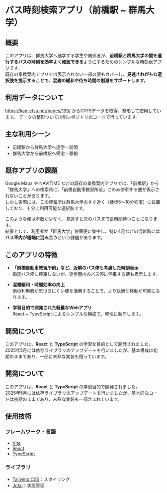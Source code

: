 # バス時刻検索アプリ（前橋駅 ~ 群馬大学）

## 概要

このアプリは、群馬大学へ通学する学生や関係者が、**前橋駅と群馬大学の間を運行するバスの時刻を効率よく確認できる**ようにするためのシンプルな時刻表アプリです。  
既存の乗換案内アプリでは表示されない一部の便もカバーし、**見逃されがちな選択肢を提示することで、混雑の緩和や待ち時間の削減をサポート**します。

## 利用データについて
https://kan-etsu.net/pages/193/ からGTFSデータを取得、整形して使用しています。
データの整形ついては別レポジトリのコードで行っています。

## 主な利用シーン

- 前橋駅から群馬大学へ通学・訪問
- 群馬大学から前橋駅へ帰宅・移動


## 既存アプリの課題

Google Maps や NAVITIME などの既存の乗換案内アプリでは、「前橋駅」から「群馬大学」への検索時に、「前橋自動車教習所前」にのみ停車する便が表示されないことがあります。  
しかし実際には、この停留所は群馬大学のすぐ近く（徒歩5〜10分程度）に位置しており、十分に利用可能な選択肢です。

このような便は本数が少なく、見逃すと次のバスまで長時間待つことになります。  
結果として、利用者が「群馬大学」停車便に集中し、特に4月などの混雑時には**バス車内が極端に混み合う**という課題があります。

## このアプリの特徴

- **「前橋自動車教習所前」など、近隣のバス停も考慮した時刻表示**  
  指定バス停に停車しないが、徒歩圏内のバス停に停車する便も表示します。

- **混雑緩和・時間効率の向上**  
  他の利用者が気づきにくい便を活用することで、より快適な移動が可能になります。

- **学習目的で開発された軽量なWebアプリ**  
  React + TypeScript によるシンプルな構成で、軽快に動作します。

## 開発について

このアプリは、**React** と **TypeScript** の学習を目的として開発されました。  
2025年5月には依存ライブラリのアップデートを行いましたが、基本構成は初期のままであり、一部に未熟な実装も残っています。

## 開発について

このアプリは、**React** と **TypeScript** の学習目的で開発されました。  
2025年5月には依存ライブラリのアップデートを行いましたが、基本的なコードは初期のままであり、未熟な実装も一部含まれています。

## 使用技術

### フレームワーク・言語

- [Vite](https://vitejs.dev/)
- [React](https://react.dev/)
- [TypeScript](https://www.typescriptlang.org/)

### ライブラリ

- [Tailwind CSS](https://tailwindcss.com/)：スタイリング
- [Jotai](https://jotai.org/)：状態管理
